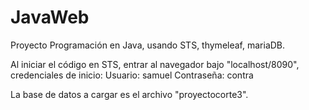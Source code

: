 # JavaWeb
Proyecto Programación en Java, usando STS, thymeleaf, mariaDB.

Al iniciar el código en STS, entrar al navegador bajo "localhost/8090", credenciales de inicio:
Usuario: samuel
Contraseña: contra

La base de datos a cargar es el archivo "proyectocorte3".
